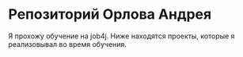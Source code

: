 # Репозиторий Орлова Андрея
Я прохожу обучение на job4j. Ниже находятся проекты, которые я реализовывал во время обучения.
